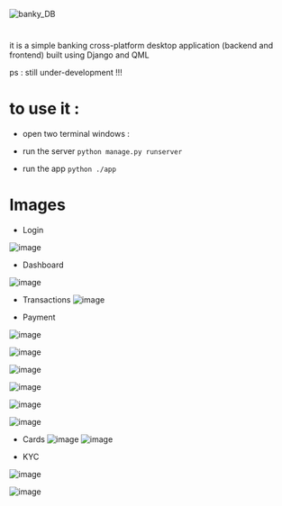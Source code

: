 
![banky_DB](https://github.com/user-attachments/assets/c458e357-b538-4f19-aaa3-252c55dff568)
# 

it is a simple banking cross-platform desktop application (backend and frontend) built using Django and QML

ps : still under-development !!!

# to use it :

- open two terminal windows : 

- run the server  `python manage.py runserver`

- run the app `python ./app`

# Images
- Login

![image](https://github.com/user-attachments/assets/4abd4497-830a-476c-b14b-9fde1efd4111)

- Dashboard

![image](https://github.com/user-attachments/assets/da6888b8-6228-4064-a813-8592fca0ca8c)

  
- Transactions
![image](https://github.com/user-attachments/assets/fc48fc05-79b9-4e47-9d1d-7930e879cdb0)


- Payment

![image](https://github.com/user-attachments/assets/10d78252-e033-4ef0-9db7-a538b334ff21)

![image](https://github.com/user-attachments/assets/d92303af-b693-41f8-bf05-6b35d37c2c37)

![image](https://github.com/user-attachments/assets/a0111180-ec3d-4c00-a747-9810e16873c6)


![image](https://github.com/user-attachments/assets/f6e1a414-72f4-481e-bf31-cfae10f4bcfa)

![image](https://github.com/user-attachments/assets/fa6063bb-e4d9-4f55-bb8b-0d5712f87598)

![image](https://github.com/user-attachments/assets/f6e98c60-8b56-4ecc-b179-250d414ffffd)

- Cards
  ![image](https://github.com/user-attachments/assets/0ddbcd1f-3ca1-49eb-bfc8-59535cb1fc85)
  ![image](https://github.com/user-attachments/assets/ed4f4099-e47b-47dd-a078-3c01ce54114d)

- KYC

![image](https://github.com/user-attachments/assets/781c4056-6a09-4a1c-88bc-ae157d00c827)

![image](https://github.com/user-attachments/assets/e3312e1b-121b-4e58-883d-a65d5d561b4e)



  
